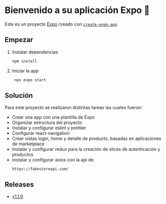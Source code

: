 # Bienvenido a su aplicación Expo 👋

Este es un proyecto [Expo](https://expo.dev) creado con [`create-expo-app`](https://www.npmjs.com/package/create-expo-app).

## Empezar

1. Instalar dependencias

   ```bash
   npm install
   ```

2. Iniciar la app

   ```bash
    npx expo start
   ```

## Solución

Para este proyecto se realizaron distintas tareas las cuales fueron:

- Crear una app con una plantilla de Expo
- Organizar estructura del proyecto
- Instalar y configurar eslint y prettier
- Configurar react-navigation
- Crear vistas login, home y detalle de producto, basadas en aplicaciones de marketplace
- Instalar y configurar redux para la creación de slices de autenticación y productos
- Instalar y configurar axios con la api de
  ```
  https://fakestoreapi.com/
  ```

## Releases

- [v1.1.0](https://github.com/muhlenbrock/store-app/releases/tag/1.1.0)
